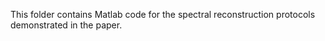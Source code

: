 This folder contains Matlab code for the spectral reconstruction protocols demonstrated in the paper.
